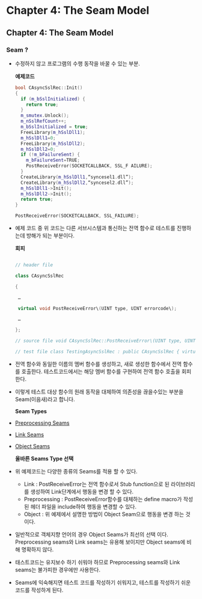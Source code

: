 # Chapter 4: The Seam Model

## Chapter 4: The Seam Model

### Seam ?

* 수정하지 않고 프로그램의 수행 동작을 바꿀 수 있는 부분.

  **예제코드**

  ```cpp
  bool CAsyncSslRec::Init()
  {
    if (m_bSslInitialized) {
      return true;
    }
    m_smutex.Unlock();
    m_nSslRefCount++;
    m_bSslInitialized = true;
    FreeLibrary(m_hSslDll1);
    m_hSslDll1=0;
    FreeLibrary(m_hSslDll2);
    m_hSslDll2=0;
    if (!m_bFailureSent) {
      m_bFailureSent=TRUE;
      PostReceiveError(SOCKETCALLBACK, SSL_F AILURE);
    }
    CreateLibrary(m_hSslDll1,“syncesel1.dll”);
    CreateLibrary(m_hSslDll2,“syncesel2.dll”);
    m_hSslDll1->Init();
    m_hSslDll2->Init();
    return true;
  }
  ```

  ```cpp
  PostReceiveError(SOCKETCALLBACK, SSL_FAILURE);
  ```

* 예제 코드 중 위 코드는 다른 서브시스템과 통신하는 전역 함수로 테스트를 진행하는데 방해가 되는 부분이다.

  **회피**

  ```c++

  // header file

  class CAsyncSslRec

  {

   …

   virtual void PostReceiveError\(UINT type, UINT errorcode\);

   …

  };

  // source file void CAsyncSslRec::PostReceiveError\(UINT type, UINT errorcode\) { ::PostReceiveError\(type, errorcode\); }

  // test file class TestingAsyncSslRec : public CAsyncSslRec { virtual void PostReceiveError\(UINT type, UINT errorcode\) { }}};

  ```

* 전역 함수와 동일한 이름의 멤버 함수를 생성하고, 새로 생성한 함수에서 전역 함수를 호출한다. 테스트코드에서는 해당 멤버 함수를 구현하여 전역 함수 호출을 회피한다.
* 이렇게 테스트 대상 함수의 원래 동작을 대체하여 의존성을 끊을수있는 부분을 Seam\(이음새\)라고 합니다.

  **Seam Types**

* [Preprocessing Seams](../chapter-4-the-seam-model-types-1.-preprocessing-seams.md)
* [Link Seams](../chapter-4-the-seam-model-types-2.-link-seams.md)
* [Object Seams](../chapter-4-the-seam-model-types-3.-object-seams.md)

  **올바른 Seams Type 선택**

* 위 예제코드는 다양한 종류의 Seams를 적용 할 수 있다.
  * Link : PostReceiveError는 전역 함수로서 Stub function으로 된 라이브러리를 생성하여 Link단계에서 행동을 변경 할 수 있다.
  * Preprocessing : PostReceiveError함수를 대체하는 define macro가 작성된 헤더 파일을 include하여 행동을 변경할 수 있다.
  * Object : 위 예제에서 설명한 방법이 Object Seam으로 행동을 변경 하는 것 이다.
* 일반적으로 객체지향 언어의 경우 Object Seams가 최선의 선택 이다. Preprocessing seams와 Link seams는 유용해 보이지만 Object seams에 비해 명확하지 않다.
* 태스트코드는 유지보수 하기 쉬워야 하므로 Preprocessing seams와 Link seams는 불가피한 경우에만 사용한다.
* Seams에 익숙해지면 테스트 코드를 작성하기 쉬워지고, 테스트를 작성하기 쉬운 코드를 작성하게 된다.

